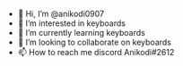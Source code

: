 - 👋 Hi, I’m @anikodi0907
- 👀 I’m interested in keyboards
- 🌱 I’m currently learning keyboards
- 💞️ I’m looking to collaborate on keyboards
- 📫 How to reach me discord Anikodi#2612

<!---
anikodi0907/anikodi0907 is a ✨ special ✨ repository because its `README.md` (this file) appears on your GitHub profile.
You can click the Preview link to take a look at your changes.
--->
